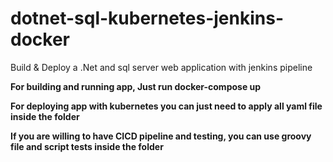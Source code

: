 # dotnet-sql-kubernetes-jenkins-docker
Build &amp; Deploy a .Net and sql server web application with jenkins pipeline

**For building and running app, Just run docker-compose up**

**For deploying app with kubernetes you can just need to apply all yaml file inside the folder**

**If you are willing to have CICD pipeline and testing, you can use groovy file and script tests inside the folder**
